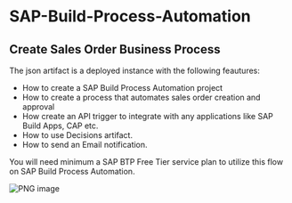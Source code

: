 # SAP-Build-Process-Automation

## Create Sales Order Business Process

The json artifact is a deployed instance with the following feautures:
- How to create a SAP Build Process Automation project
- How to create a process that automates sales order creation and approval
- How create an API trigger to integrate with any applications like SAP Build Apps, CAP etc.
- How to use Decisions artifact.
- How to send an Email notification.

You will need minimum a SAP BTP Free Tier service plan to utilize this flow on SAP Build Process Automation.


![PNG image](https://github.com/mphomathabathe/SAP-Build-Process-Automation/assets/124200143/89254f91-edba-4ad7-97be-eef0d0f3358d)
